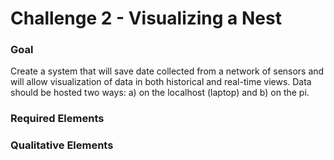 # Challenge 2 - Visualizing a Nest

### Goal
Create a system that will save date collected from a network of sensors and will allow visualization of data in both historical and real-time views. Data should be hosted two ways: a) on the localhost (laptop) and b) on the pi.

### Required Elements



### Qualitative Elements
